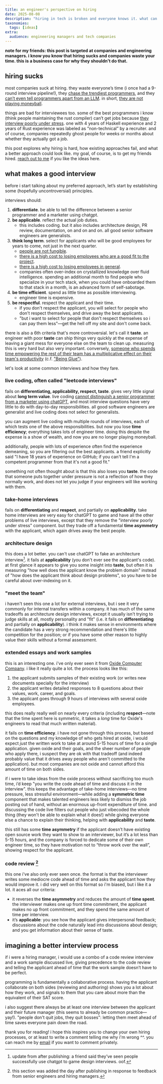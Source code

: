 ```yaml
---
title: an engineer's perspective on hiring
date: 2025-08-08
description: "hiring in tech is broken and everyone knows it. what can we do better?"
taxonomies:
  tags: [ideas]
extra:
  audience: engineering managers and tech companies
---
```

**note for my friends: this post is targeted at companies and engineering managers. i know you know that hiring sucks and companies waste your time. this is a business case for why they shouldn't do that.**
## hiring sucks
most companies suck at hiring. they waste everyone’s time (i once had a 9-round interview pipeline!), they [chase the trendiest programmers](https://danluu.com/programmer-moneyball/), and they [can’t even tell programmers apart from an LLM][LLM applicants]. in short, [they are not playing moneyball](https://predr.ag/blog/mediocrity-can-be-a-sign-of-excellence/).

things are bad for interviewees too. some of the best programmers i know (think people maintaining the rust compiler) can’t get jobs because [they interview poorly under stress][live coding]. one with 4 years of Haskell experience and 2 years of Rust experience was labeled as “non-technical” by a recruiter. and of course, companies repeatedly ghost people for weeks or months about whether they actually got a job.

this post explores why hiring is hard, how existing approaches fail, and what a better approach could look like. my goal, of course, is to get my friends hired. [reach out to me][email] if you like the ideas here.

[LLM applicants]: https://medium.com/@weswinham/chatgpt-killed-the-tech-interview-i-tested-11-methods-and-heres-what-survived-5652a3e95190
[live coding]: https://hadid.dev/posts/living-coding/
[email]: mailto:blog@jyn.dev

## what makes a good interview
before i start talking about my preferred approach, let’s start by establishing some (hopefully uncontroversial) principles.

interviews should:
1. **differentiate**. be able to tell the difference between a senior programmer and a marketer using chatgpt.
2. **be applicable**. reflect the actual job duties.
	- this includes coding. but it also includes architecture design, PR review, documentation, on and on and on. all good senior software engineers are generalists.
3. **think long term**. select for applicants who will be good employees for years to come, not just in the next quarter.
	- [people are not fungible](https://danluu.com/people-matter/).
	- [there is a high cost to losing employees who are a good fit to the project](https://yosefk.com/blog/compensation-rationality-and-the-projectperson-fit.html).
	- [there is a high cost to losing employees in general](https://jyn.dev/theory-building-without-a-mentor/#theory-building).
	- companies often over-index on crystallized knowledge over fluid intelligence. spending an additional month to find people who specialize in your tech stack, when you could have onboarded them to that stack in a month, is an advanced form of self-sabotage.
4. **be time efficient**. spend as little time as possible interviewing.
	- engineer time is expensive.
5. **be respectful**. respect the applicant and their time.
	- if you don't respect the applicant, you will select for people who don't respect themselves, and drive away the best applicants.
	- "but i want to select for people that don't respect themselves so i can pay them less"—get the hell off my site and don't come back.

there is also a 6th criteria that's more controversial. let's call it **taste**. an engineer with poor **taste** can ship things very quickly at the expense of leaving a giant mess for everyone else on the team to clean up. measuring this is very hard but also very important. conversely, [someone who spends time empowering the rest of their team has a multiplicative effect on their team's productivity](https://youtu.be/4yleYA2giPE?si=6ukBDYiqAikWPKhp&t=1348) (c.f. ["Being Glue"](https://www.noidea.dog/glue)).

let's look at some common interviews and how they fare.
### live coding, often called "leetcode interviews"
fails on **differentiating, applicability, respect, taste**. gives very little signal about **long term value**. live coding [cannot distinguish a senior programmer from a marketer using chatGPT][LLM applicants], and most interview questions have very little to do with day-to-day responsibilities. all good software engineers are generalist and live coding does not select for generalists.

you can augment live coding with multiple rounds of interviews, each of which tests one of the above responsibilities. but now you lose **time efficiency**; everything takes lots of engineer time. doing this despite the expense is a show of wealth, and now you are no longer playing moneyball.

additionally, people with lots of experience often find the experience demeaning, so you are filtering out the best applicants. a friend explicitly said "I have 18 years of experience on GitHub; if you can't tell I'm a competent programmer from that it's not a good fit."

something not often thought about is that this also loses you **taste**. the code that someone puts together under pressure is not a reflection of how they normally work, and does not let you judge if your engineers will like working with them.

### take-home interviews
fails on **differentiating** and **respect**, and partially on **applicability**. take home interviews are very easy for chatGPT to game and have all the other problems of live interviews, except that they remove the "interview poorly under stress" component. but they trade off a fundamental **time asymmetry** with the applicant, which again drives away the best people.
### architecture design
this does a lot better. you can't use chatGPT to fake an architecture interview[^1]. it fails at **applicability** (you don't ever see the applicant's code). at first glance it appears to give you some insight into **taste**, but often it is measuring "how well does the applicant know the problem domain" instead of "how does the applicant think about design problems", so you have to be careful about over-indexing on it.
### "meet the team"
i haven't seen this one a lot for external interviews, but i see it very commonly for internal transfers within a company. it has much of the same tradeoffs as architecture design interviews, except it usually isn't trying to judge skills at all, mostly personality and "fit" (i.e. it fails on **differentiating** and partially on **applicability**). i think it makes sense in environments where the candidate has a very strong recommendation and there's little competition for the position; or if you have some other reason to highly value their skills without a formal assessment.
### extended essays and work samples
this is an interesting one. i've only ever seen it from [Oxide Computer Company](https://rfd.shared.oxide.computer/rfd/0003#_mechanics_of_evaluation). i like it really quite a lot. the process looks like this:
1. the applicant submits samples of their existing work (or writes new documents specially for the interview)
2. the applicant writes detailed responses to 8 questions about their values, work, career, and goals.
3. the applicant goes through 9 hours of interviews with several oxide employees.

this does really really well on nearly every criteria (including **respect**—note that the time spent here is symmetric, it takes a *long* time for Oxide's engineers to read that much written material).

it fails on **time efficiency**. i have not gone through this process, but based on the questions and my knowledge of who gets hired at oxide, i would expect *just* the written work to take at around 5-15 hours of time for a single application. given oxide and their goals, and the sheer number of people who apply there, i suspect they are ok with that tradeoff (and indeed probably value that it drives away people who aren't committed to the application). but most companies are not oxide and cannot afford this amount of time on both sides.

if i were to take ideas from the oxide process without sacrificing too much time, i’d keep "you write the code ahead of time and discuss it in the interview". this keeps the advantage of take-home interviews—no time pressure, less stressful environment—while adding a **symmetric time** component that makes talented engineers less likely to dismiss the job posting out of hand, without an enormous up-front expenditure of time. and discussing the code live filters out people who just vibecoded the whole thing (they won't be able to explain what it does!) while giving everyone else a chance to explain their thinking, helping with **applicability** and **taste**.

this still has some **time asymmetry** if the applicant doesn’t have existing open source work they want to show to an interviewer, but it’s a lot less than 5-15 hours, and the company is forced to dedicate some of their own engineer time, so they have motivation not to “throw work over the wall”, showing respect for the applicant.
### code review [^2]
this one i’ve also only ever seen once. the format is that the interviewer writes some mediocre code ahead of time and asks the applicant how they would improve it. i did very well on this format so i'm biased, but i like it a lot. it aces all our criteria:
- it reverses the **time asymmetry** and reduces the amount of **time spent**. the interviewer makes one up front time commitment, the applicant makes no up front commitment, and they spend the same amount of time per interview.
- it’s **applicable**: you see how the applicant gives interpersonal feedback; discussions about the code naturally lead into discussions about design; and you get information about their sense of taste.
## imagining a better interview process
if i were a hiring manager, i would use a combo of a code review interview and a work sample discussed live, giving precedence to the code review and telling the applicant ahead of time that the work sample doesn’t have to be perfect.

programming is fundamentally a collaborative process. having the applicant collaborate on both sides (reviewing and authoring) shows you a lot about how they work, and signals to them that you care about more than the equivalent of their SAT score.

i also suggest there always be at least one interview between the applicant and their future manager (this seems to already be common practice—yay!). "people don't quit jobs, they quit bosses": letting them meet ahead of time saves everyone pain down the road.

thank you for reading! i hope this inspires you to change your own hiring processes, or at least to write a comment telling me why i'm wrong ^^. you can reach me by [email] if you want to comment privately.

[^1]: update from after publishing: a friend said they’ve seen people successfully use chatgpt to game design interviews. oof.

[^2]: this section was added the day after publishing in response to feedback from senior engineers and hiring managers.
